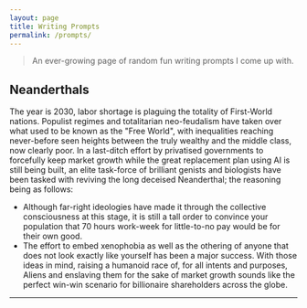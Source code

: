 ```yaml
---
layout: page
title: Writing Prompts
permalink: /prompts/
---
```


> An ever-growing page of random fun writing prompts I come up with.

## Neanderthals

The year is 2030, labor shortage is plaguing the totality of First-World nations. Populist regimes and totalitarian neo-feudalism have taken over what used to be known as the "Free World", with inequalities reaching never-before seen heights between the truly wealthy and the middle class, now clearly poor.
In a last-ditch effort by privatised governments to forcefully keep market growth while the great replacement plan using AI is still being built, an elite task-force of brilliant genists and biologists have been tasked with reviving the long deceised Neanderthal; the reasoning being as follows:
- Although far-right ideologies have made it through the collective consciousness at this stage, it is still a tall order to convince your population that 70 hours work-week for little-to-no pay would be for their own good.
- The effort to embed xenophobia as well as the othering of anyone that does not look exactly like yourself has been a major success.
With those ideas in mind, raising a humanoid race of, for all intents and purposes, Aliens and enslaving them for the sake of market growth sounds like the perfect win-win scenario for billionaire shareholders across the globe.

---